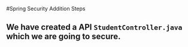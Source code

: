 #Spring Security Addition Steps

## We have created a API `StudentController.java` which we are going to secure.

